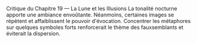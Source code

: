 Critique du Chapitre 19 — La Lune et les Illusions La tonalité nocturne apporte une ambiance envoûtante. Néanmoins, certaines images se répètent et affaiblissent le pouvoir d'évocation. Concentrer les métaphores sur quelques symboles forts renforcerait le thème des fauxsemblants et éviterait la dispersion.
